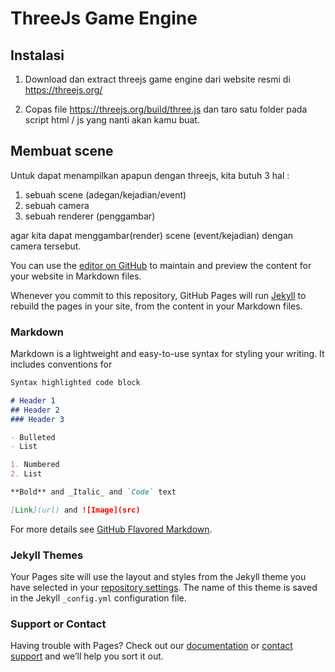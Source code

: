 # ThreeJs Game Engine

## Instalasi
   1. Download dan extract threejs game engine dari website resmi di  https://threejs.org/ 

   2. Copas file https://threejs.org/build/three.js dan taro satu folder pada script html / js yang nanti akan kamu buat.

## Membuat scene

   Untuk dapat menampilkan apapun dengan threejs, kita butuh 3 hal :
  1. sebuah scene (adegan/kejadian/event)
   2. sebuah camera
   3. sebuah renderer (penggambar)
   
   agar kita dapat menggambar(render) scene (event/kejadian) dengan camera tersebut.

You can use the [editor on GitHub](https://github.com/nengkya/nengkya.github.io/edit/master/index.md) to maintain and preview the content for your website in Markdown files.

Whenever you commit to this repository, GitHub Pages will run [Jekyll](https://jekyllrb.com/) to rebuild the pages in your site, from the content in your Markdown files.

### Markdown

Markdown is a lightweight and easy-to-use syntax for styling your writing. It includes conventions for

```markdown
Syntax highlighted code block

# Header 1
## Header 2
### Header 3

- Bulleted
- List

1. Numbered
2. List

**Bold** and _Italic_ and `Code` text

[Link](url) and ![Image](src)
```

For more details see [GitHub Flavored Markdown](https://guides.github.com/features/mastering-markdown/).

### Jekyll Themes

Your Pages site will use the layout and styles from the Jekyll theme you have selected in your [repository settings](https://github.com/nengkya/nengkya.github.io/settings). The name of this theme is saved in the Jekyll `_config.yml` configuration file.

### Support or Contact

Having trouble with Pages? Check out our [documentation](https://help.github.com/categories/github-pages-basics/) or [contact support](https://github.com/contact) and we’ll help you sort it out.
